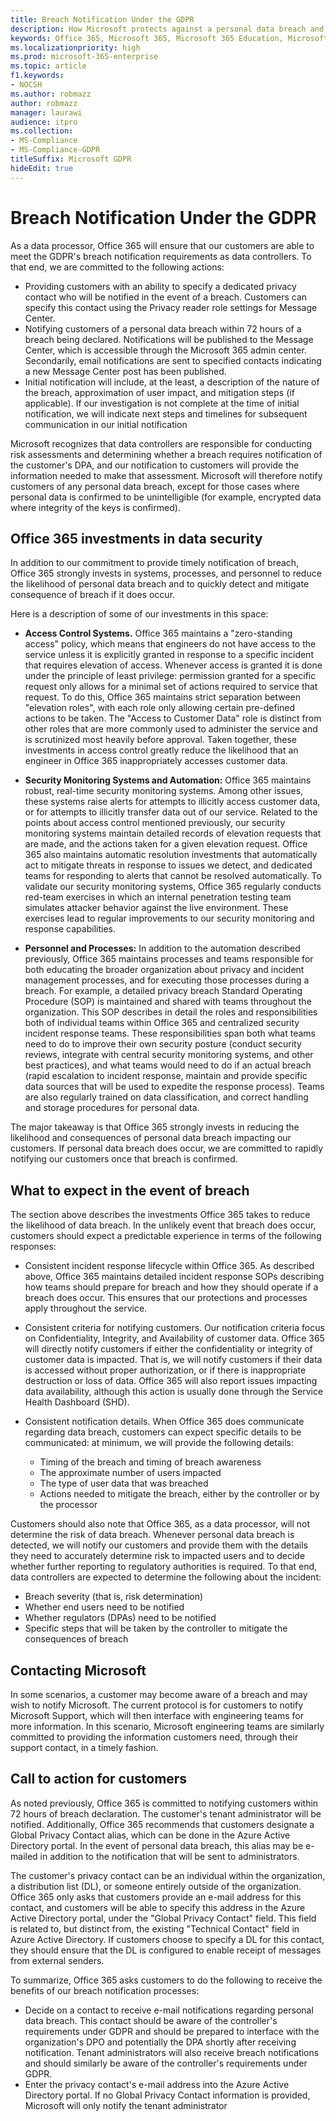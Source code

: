```yaml
---
title: Breach Notification Under the GDPR
description: How Microsoft protects against a personal data breach and how Microsoft responds and notifies you if a breach occurs.
keywords: Office 365, Microsoft 365, Microsoft 365 Education, Microsoft 365 documentation, GDPR
ms.localizationpriority: high
ms.prod: microsoft-365-enterprise
ms.topic: article
f1.keywords:
- NOCSH
ms.author: robmazz
author: robmazz
manager: laurawi
audience: itpro
ms.collection: 
- MS-Compliance
- MS-Compliance-GDPR
titleSuffix: Microsoft GDPR
hideEdit: true
---
```


# Breach Notification Under the GDPR

As a data processor, Office 365 will ensure that our customers are able to meet the GDPR's breach notification requirements as data controllers. To that end, we are committed to the following actions:

- Providing customers with an ability to specify a dedicated privacy contact who will be notified in the event of a breach.  Customers can specify this contact using the Privacy reader role settings for Message Center.
- Notifying customers of a personal data breach within 72 hours of a breach being declared. Notifications will be published to the Message Center, which is accessible through the Microsoft 365 admin center. Secondarily, email notifications are sent to specified contacts indicating a new Message Center post has been published.
- Initial notification will include, at the least, a description of the nature of the breach, approximation of user impact, and mitigation steps (if applicable). If our investigation is not complete at the time of initial notification, we will indicate next steps and timelines for subsequent communication in our initial notification

Microsoft recognizes that data controllers are responsible for conducting risk assessments and determining whether a breach requires notification of the customer's DPA, and our notification to customers will provide the information needed to make that assessment. Microsoft will therefore notify customers of any personal data breach, except for those cases where personal data is confirmed to be unintelligible (for example, encrypted data where integrity of the keys is confirmed).

## Office 365 investments in data security

In addition to our commitment to provide timely notification of breach, Office 365 strongly invests in systems, processes, and personnel to reduce the likelihood of personal data breach and to quickly detect and mitigate consequence of breach if it does occur.

Here is a description of some of our investments in this space:

- **Access Control Systems.** Office 365 maintains a "zero-standing access" policy, which means that engineers do not have access to the service unless it is explicitly granted in response to a specific incident that requires elevation of access. Whenever access is granted it is done under the principle of least privilege: permission granted for a specific request only allows for a minimal set of actions required to service that request. To do this, Office 365 maintains strict separation between "elevation roles", with each role only allowing certain pre-defined actions to be taken. The "Access to Customer Data" role is distinct from other roles that are more commonly used to administer the service and is scrutinized most heavily before approval. Taken together, these investments in access control greatly reduce the likelihood that an engineer in Office 365 inappropriately accesses customer data.

- **Security Monitoring Systems and Automation:** Office 365 maintains robust, real-time security monitoring systems. Among other issues, these systems raise alerts for attempts to illicitly access customer data, or for attempts to illicitly transfer data out of our service. Related to the points about access control mentioned previously, our security monitoring systems maintain detailed records of elevation requests that are made, and the actions taken for a given elevation request. Office 365 also maintains automatic resolution investments that automatically act to mitigate threats in response to issues we detect, and dedicated teams for responding to alerts that cannot be resolved automatically. To validate our security monitoring systems, Office 365 regularly conducts red-team exercises in which an internal penetration testing team simulates attacker behavior against the live environment. These exercises lead to regular improvements to our security monitoring and response capabilities.

- **Personnel and Processes:** In addition to the automation described previously, Office 365 maintains processes and teams responsible for both educating the broader organization about privacy and incident management processes, and for executing those processes during a breach. For example, a detailed privacy breach Standard Operating Procedure (SOP) is maintained and shared with teams throughout the organization. This SOP describes in detail the roles and responsibilities both of individual teams within Office 365 and centralized security incident response teams. These responsibilities span both what teams need to do to improve their own security posture (conduct security reviews, integrate with central security monitoring systems, and other best practices), and what teams would need to do if an actual breach (rapid escalation to incident response, maintain and provide specific data sources that will be used to expedite the response process). Teams are also regularly trained on data classification, and correct handling and storage procedures for personal data.

The major takeaway is that Office 365 strongly invests in reducing the likelihood and consequences of personal data breach impacting our customers. If personal data breach does occur, we are committed to rapidly notifying our customers once that breach is confirmed.

## What to expect in the event of breach

The section above describes the investments Office 365 takes to reduce the likelihood of data breach. In the unlikely event that breach does occur, customers should expect a predictable experience in terms of the following responses:

- Consistent incident response lifecycle within Office 365. As described above, Office 365 maintains detailed incident response SOPs describing how teams should prepare for breach and how they should operate if a breach does occur. This ensures that our protections and processes apply throughout the service.

- Consistent criteria for notifying customers. Our notification criteria focus on Confidentiality, Integrity, and Availability of customer data. Office 365 will directly notify customers if either the confidentiality or integrity of customer data is impacted. That is, we will notify customers if their data is accessed without proper authorization, or if there is inappropriate destruction or loss of data. Office 365 will also report issues impacting data availability, although this action is usually done through the Service Health Dashboard (SHD).

- Consistent notification details. When Office 365 does communicate regarding data breach, customers can expect specific details to be communicated: at minimum, we will provide the following details:

    - Timing of the breach and timing of breach awareness
    - The approximate number of users impacted
    - The type of user data that was breached
    - Actions needed to mitigate the breach, either by the controller or by the processor

Customers should also note that Office 365, as a data processor, will not determine the risk of data breach. Whenever personal data breach is detected, we will notify our customers and provide them with the details they need to accurately determine risk to impacted users and to decide whether further reporting to regulatory authorities is required. To that end, data controllers are expected to determine the following about the incident:

- Breach severity (that is, risk determination)
- Whether end users need to be notified
- Whether regulators (DPAs) need to be notified
- Specific steps that will be taken by the controller to mitigate the consequences of breach

## Contacting Microsoft

In some scenarios, a customer may become aware of a breach and may wish to notify Microsoft. The current protocol is for customers to notify Microsoft Support, which will then interface with engineering teams for more information. In this scenario, Microsoft engineering teams are similarly committed to providing the information customers need, through their support contact, in a timely fashion.

## Call to action for customers

As noted previously, Office 365 is committed to notifying customers within 72 hours of breach declaration. The customer's tenant administrator will be notified. Additionally, Office 365 recommends that customers designate a Global Privacy Contact alias, which can be done in the Azure Active Directory portal. In the event of personal data breach, this alias may be e-mailed in addition to the notification that will be sent to administrators.

The customer's privacy contact can be an individual within the organization, a distribution list (DL), or someone entirely outside of the organization. Office 365 only asks that customers provide an e-mail address for this contact, and customers will be able to specify this address in the Azure Active Directory portal, under the "Global Privacy Contact" field. This field is related to, but distinct from, the existing "Technical Contact" field in Azure Active Directory. If customers choose to specify a DL for this contact, they should ensure that the DL is configured to enable receipt of messages from external senders.

To summarize, Office 365 asks customers to do the following to receive the benefits of our breach notification processes:

- Decide on a contact to receive e-mail notifications regarding personal data breach. This contact should be aware of the controller's requirements under GDPR and should be prepared to interface with the organization's DPO and potentially the DPA shortly after receiving notification. Tenant administrators will also receive breach notifications and should similarly be aware of the controller's requirements under GDPR.
- Enter the privacy contact's e-mail address into the Azure Active Directory portal. If no Global Privacy Contact information is provided, Microsoft will only notify the tenant administrator
